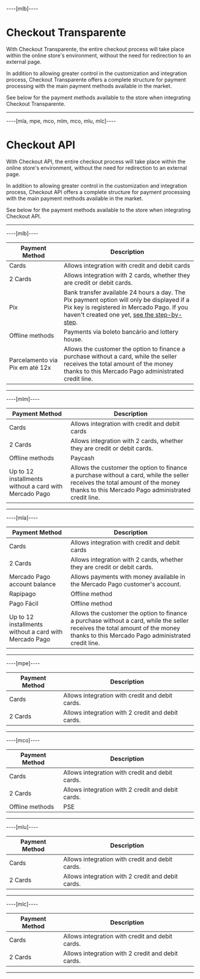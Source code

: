 ----[mlb]----
# Checkout Transparente

With Checkout Transparente, the entire checkout process will take place within the online store's environment, without the need for redirection to an external page.

In addition to allowing greater control in the customization and integration process, Checkout Transparente offers a complete structure for payment processing with the main payment methods available in the market.

See below for the payment methods available to the store when integrating Checkout Transparente.

------------

----[mla, mpe, mco, mlm, mco, mlu, mlc]----
# Checkout API
With Checkout API, the entire checkout process will take place within the online store's environment, without the need for redirection to an external page.

In addition to allowing greater control in the customization and integration process, Checkout API offers a complete structure for payment processing with the main payment methods available in the market.

See below for the payment methods available to the store when integrating Checkout API.

------------
----[mlb]----

| Payment Method | Description |
|---|---|
| Cards | Allows integration with credit and debit cards |
| 2 Cards | Allows integration with 2 cards, whether they are credit or debit cards. |
| Pix | Bank transfer available 24 hours a day. The Pix payment option will only be displayed if a Pix key is registered in Mercado Pago. If you haven't created one yet, [see the step-by-step](https://www.youtube.com/watch?v=60tApKYVnkA). |
| Offline methods | Payments via boleto bancário and lottery house. |
| Parcelamento via Pix em até 12x | Allows the customer the option to finance a purchase without a card, while the seller receives the total amount of the money thanks to this Mercado Pago administrated credit line. |

------------

----[mlm]----

| Payment Method | Description |
|---|---|
| Cards | Allows integration with credit and debit cards |
| 2 Cards | Allows integration with 2 cards, whether they are credit or debit cards. |
| Offline methods | Paycash |
| Up to 12 installments without a card with Mercado Pago | Allows the customer the option to finance a purchase without a card, while the seller receives the total amount of the money thanks to this Mercado Pago administrated credit line. |

------------

----[mla]----

| Payment Method | Description |
|---|---|
| Cards | Allows integration with credit and debit cards |
| 2 Cards | Allows integration with 2 cards, whether they are credit or debit cards.|
| Mercado Pago account balance | Allows payments with money available in the Mercado Pago customer's account. |
| Rapipago | Offline method |
| Pago Fácil | Offline method |
| Up to 12 installments without a card with Mercado Pago | Allows the customer the option to finance a purchase without a card, while the seller receives the total amount of the money thanks to this Mercado Pago administrated credit line. |

------------

----[mpe]----

| Payment Method | Description |
| --- | --- |
| Cards | Allows integration with credit and debit cards. |
| 2 Cards | Allows integration with 2 credit and debit cards. |

------------

----[mco]----

| Payment Method | Description |
| --- | --- |
| Cards | Allows integration with credit and debit cards. |
| 2 Cards | Allows integration with 2 credit and debit cards. |
| Offline methods | PSE |

------------

----[mlu]----

| Payment Method | Description |
| --- | --- |
| Cards | Allows integration with credit and debit cards. |
| 2 Cards | Allows integration with 2 credit and debit cards. |

------------

----[mlc]----

| Payment Method | Description |
| --- | --- |
| Cards | Allows integration with credit and debit cards. |
| 2 Cards | Allows integration with 2 credit and debit cards. |

------------
